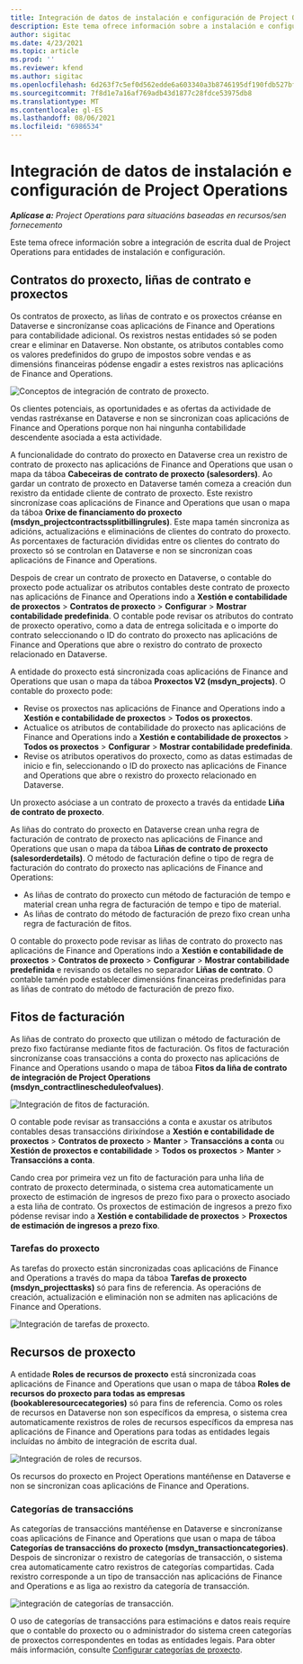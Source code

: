 ```yaml
---
title: Integración de datos de instalación e configuración de Project Operations
description: Este tema ofrece información sobre a instalación e configuración de mapas de escrita dual de Project Operations.
author: sigitac
ms.date: 4/23/2021
ms.topic: article
ms.prod: ''
ms.reviewer: kfend
ms.author: sigitac
ms.openlocfilehash: 6d263f7c5ef0d562edde6a603340a3b8746195df190fdb527bfa40297f68eed2
ms.sourcegitcommit: 7f8d1e7a16af769adb43d1877c28fdce53975db8
ms.translationtype: MT
ms.contentlocale: gl-ES
ms.lasthandoff: 08/06/2021
ms.locfileid: "6986534"
---
```

# <a name="project-operations-setup-and-configuration-data-integration"></a>Integración de datos de instalación e configuración de Project Operations

_**Aplícase a:** Project Operations para situacións baseadas en recursos/sen fornecemento_

Este tema ofrece información sobre a integración de escrita dual de Project Operations para entidades de instalación e configuración.

## <a name="project-contracts-contract-lines-and-projects"></a>Contratos do proxecto, liñas de contrato e proxectos

Os contratos de proxecto, as liñas de contrato e os proxectos créanse en Dataverse e sincronízanse coas aplicacións de Finance and Operations para contabilidade adicional. Os rexistros nestas entidades só se poden crear e eliminar en Dataverse. Non obstante, os atributos contables como os valores predefinidos do grupo de impostos sobre vendas e as dimensións financeiras pódense engadir a estes rexistros nas aplicacións de Finance and Operations.

  ![Conceptos de integración de contrato de proxecto.](./media/1ProjectContract.jpg)

Os clientes potenciais, as oportunidades e as ofertas da actividade de vendas rastréxanse en Dataverse e non se sincronizan coas aplicacións de Finance and Operations porque non hai ningunha contabilidade descendente asociada a esta actividade.

A funcionalidade do contrato do proxecto en Dataverse crea un rexistro de contrato de proxecto nas aplicacións de Finance and Operations que usan o mapa da táboa **Cabeceiras de contrato de proxecto (salesorders)**. Ao gardar un contrato de proxecto en Dataverse tamén comeza a creación dun rexistro da entidade cliente de contrato de proxecto. Este rexistro sincronízase coas aplicacións de Finance and Operations que usan o mapa da táboa **Orixe de financiamento do proxecto (msdyn\_projectcontractssplitbillingrules)**. Este mapa tamén sincroniza as adicións, actualizacións e eliminacións de clientes do contrato do proxecto. As porcentaxes de facturación divididas entre os clientes do contrato do proxecto só se controlan en Dataverse e non se sincronizan coas aplicacións de Finance and Operations.

Despois de crear un contrato de proxecto en Dataverse, o contable do proxecto pode actualizar os atributos contables deste contrato de proxecto nas aplicacións de Finance and Operations indo a **Xestión e contabilidade de proxectos** > **Contratos de proxecto** > **Configurar** > **Mostrar contabilidade predefinida**. O contable pode revisar os atributos do contrato de proxecto operativo, como a data de entrega solicitada e o importe do contrato seleccionando o ID do contrato do proxecto nas aplicacións de Finance and Operations que abre o rexistro do contrato de proxecto relacionado en Dataverse.

A entidade do proxecto está sincronizada coas aplicacións de Finance and Operations que usan o mapa da táboa **Proxectos V2 (msdyn\_projects)**. O contable do proxecto pode:

  - Revise os proxectos nas aplicacións de Finance and Operations indo a **Xestión e contabilidade de proxectos** > **Todos os proxectos**. 
  - Actualice os atributos de contabilidade do proxecto nas aplicacións de Finance and Operations indo a **Xestión e contabilidade de proxectos** > **Todos os proxectos** > **Configurar** > **Mostrar contabilidade predefinida**.  
  - Revise os atributos operativos do proxecto, como as datas estimadas de inicio e fin, seleccionando o ID do proxecto nas aplicacións de Finance and Operations que abre o rexistro do proxecto relacionado en Dataverse.

Un proxecto asóciase a un contrato de proxecto a través da entidade **Liña de contrato de proxecto**.

As liñas do contrato do proxecto en Dataverse crean unha regra de facturación de contrato de proxecto nas aplicacións de Finance and Operations que usan o mapa da táboa **Liñas de contrato de proxecto (salesorderdetails)**. O método de facturación define o tipo de regra de facturación do contrato do proxecto nas aplicacións de Finance and Operations:

  - As liñas de contrato do proxecto cun método de facturación de tempo e material crean unha regra de facturación de tempo e tipo de material.
  - As liñas de contrato do método de facturación de prezo fixo crean unha regra de facturación de fitos.

O contable do proxecto pode revisar as liñas de contrato do proxecto nas aplicacións de Finance and Operations indo a **Xestión e contabilidade de proxectos** > **Contratos de proxecto** > **Configurar** > **Mostrar contabilidade predefinida** e revisando os detalles no separador **Liñas de contrato**. O contable tamén pode establecer dimensións financeiras predefinidas para as liñas de contrato do método de facturación de prezo fixo.

## <a name="billing-milestones"></a>Fitos de facturación

As liñas de contrato do proxecto que utilizan o método de facturación de prezo fixo factúranse mediante fitos de facturación. Os fitos de facturación sincronízanse coas transaccións a conta do proxecto nas aplicacións de Finance and Operations usando o mapa de táboa **Fitos da liña de contrato de integración de Project Operations (msdyn\_contractlinescheduleofvalues)**.

  ![Integración de fitos de facturación.](./media/2Milestones.jpg)

O contable pode revisar as transaccións a conta e axustar os atributos contables desas transaccións dirixíndose a **Xestión e contabilidade de proxectos** > **Contratos de proxecto** > **Manter** > **Transaccións a conta** ou **Xestión de proxectos e contabilidade** > **Todos os proxectos** > **Manter** > **Transaccións a conta**.

Cando crea por primeira vez un fito de facturación para unha liña de contrato de proxecto determinada, o sistema crea automaticamente un proxecto de estimación de ingresos de prezo fixo para o proxecto asociado a esta liña de contrato. Os proxectos de estimación de ingresos a prezo fixo pódense revisar indo a **Xestión e contabilidade de proxectos** > **Proxectos de estimación de ingresos a prezo fixo**.

### <a name="project-tasks"></a>Tarefas do proxecto

As tarefas do proxecto están sincronizadas coas aplicacións de Finance and Operations a través do mapa da táboa **Tarefas de proxecto (msdyn\_projecttasks)** só para fins de referencia. As operacións de creación, actualización e eliminación non se admiten nas aplicacións de Finance and Operations.

  ![Integración de tarefas de proxecto.](./media/3Tasks.jpg)

## <a name="project-resources"></a>Recursos de proxecto

A entidade **Roles de recursos de proxecto** está sincronizada coas aplicacións de Finance and Operations que usan o mapa de táboa **Roles de recursos do proxecto para todas as empresas (bookableresourcecategories)** só para fins de referencia. Como os roles de recursos en Dataverse non son específicos da empresa, o sistema crea automaticamente rexistros de roles de recursos específicos da empresa nas aplicacións de Finance and Operations para todas as entidades legais incluídas no ámbito de integración de escrita dual.

![Integración de roles de recursos.](./media/5Resources.jpg)

Os recursos do proxecto en Project Operations mantéñense en Dataverse e non se sincronizan coas aplicacións de Finance and Operations.

### <a name="transaction-categories"></a>Categorías de transaccións

As categorías de transaccións mantéñense en Dataverse e sincronízanse coas aplicacións de Finance and Operations que usan o mapa de táboa **Categorías de transaccións do proxecto (msdyn\_transactioncategories)**. Despois de sincronizar o rexistro de categorías de transacción, o sistema crea automaticamente catro rexistros de categorías compartidas. Cada rexistro corresponde a un tipo de transacción nas aplicacións de Finance and Operations e as liga ao rexistro da categoría de transacción.

![integración de categorías de transacción.](./media/4TransactionCategories.jpg)

O uso de categorías de transaccións para estimacións e datos reais require que o contable do proxecto ou o administrador do sistema creen categorías de proxectos correspondentes en todas as entidades legais. Para obter máis información, consulte [Configurar categorías de proxecto](../project-accounting/configure-project-categories.md).
